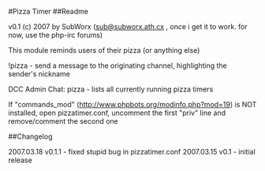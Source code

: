 #Pizza Timer
##Readme

v0.1 (c) 2007 by SubWorx (sub@subworx.ath.cx , once i get it to work. for now, use the php-irc forums)

This module reminds users of their pizza (or anything else)

!pizza <minutes> - send a message to the originating channel, highlighting the sender's nickname

DCC Admin Chat: pizza - lists all currently running pizza timers

If "commands_mod" (http://www.phpbots.org/modinfo.php?mod=19) is NOT installed, open pizzatimer.conf, uncomment the first "priv" line and remove/comment the second one



##Changelog

2007.03.18 v0.1.1 - fixed stupid bug in pizzatimer.conf
2007.03.15 v0.1   - initial release
